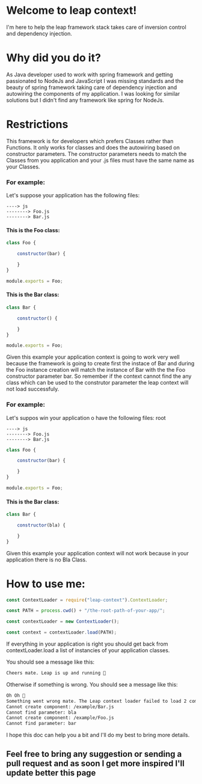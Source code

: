 Welcome to leap context!
===================
I'm here to help the leap framework stack takes care of inversion control and dependency injection.

Why did you do it?
=================
As Java developer used to work with spring framework and getting passionated to NodeJs and JavaScript I was missing standards and the beauty of spring framework taking care of dependency injection and autowiring the components of my application.
I was looking for similar solutions but I didn't find any framework like spring for NodeJs.

Restrictions
=================
This framework is for developers which prefers Classes rather than Functions. It only works for classes and does the autowiring based on constructor parameters.
The constructor parameters needs to match the Classes from you application and your .js files must have the same name as your Classes.

### For example:

Let's suppose your application has the following files:
```
----> js
--------> Foo.js
--------> Bar.js
```
#### This is the Foo class:

```js
class Foo {

    constructor(bar) {

    }
}

module.exports = Foo;

```
#### This is the Bar class:
```js
class Bar {

    constructor() {

    }
}

module.exports = Foo;

```
Given this example your application context is going to work very well because the framework is going to create first the instace of Bar and during the Foo instance creation will match the instance of Bar with the the Foo constructor parameter bar.
So remember if the context cannot find the any class which can be used to the construtor parameter the leap context will not load successfuly.

### For example:
Let's suppos win your application o have the following files:
root
```
----> js
--------> Foo.js
--------> Bar.js
```
```js
class Foo {

    constructor(bar) {

    }
}

module.exports = Foo;

```
#### This is the Bar class:
```js
class Bar {

    constructor(bla) {

    }
}
```
Given this example your application context will not work because in your application there is no Bla Class.

How to use me:
=================
```js
const ContextLoader = require("leap-context").ContextLoader;

const PATH = process.cwd() + "/the-root-path-of-your-app/";

const contextLoader = new ContextLoader();

const context = contextLoader.load(PATH);
```
If everything in your application is right you should get back from contextLoader.load a list of instancies of your application classes.

You should see a message like this:
```bash
Cheers mate. Leap is up and running 🍻
```

Otherwise if something is wrong.
You should see a message like this:
```bash
Oh Oh 💩
Something went wrong mate. The Leap context loader failed to load 2 component(s)
Cannot create component: /example/Bar.js
Cannot find parameter: bla
Cannot create component: /example/Foo.js
Cannot find parameter: bar
```

I hope this doc can help you a bit and I'll do my best to bring more details.

## Feel free to bring any suggestion or sending a pull request and as soon I get more inspired I'll update better this page